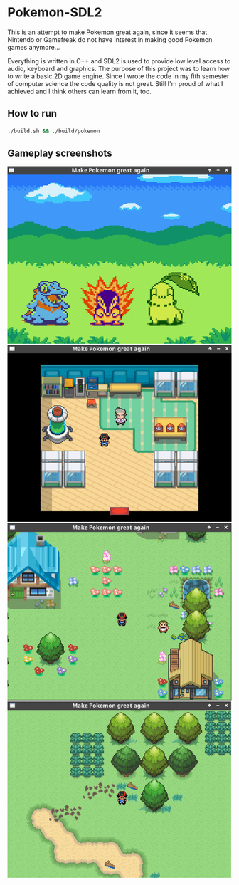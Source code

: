 # Pokemon-SDL2
<p>This is an attempt to make Pokemon great again, since it seems that Nintendo or 
Gamefreak do not have interest in making good Pokemon games anymore...</p>
<p>Everything is written in C++ and SDL2 is used to provide low level access to audio, keyboard and graphics.
The purpose of this project was to learn how to write a basic 2D game engine.
Since I wrote the code in my fith semester of computer science the code quality is not great.
Still I'm proud of what I achieved and I think others can learn from it, too.</p>

## How to run
```bash
./build.sh && ./build/pokemon
```

## Gameplay screenshots
![home](https://github.com/hebelsan/Pokemon-SDL2/blob/master/Screenshots/home.png)
![professor](https://github.com/hebelsan/Pokemon-SDL2/blob/master/Screenshots/professor.png)
![city](https://github.com/hebelsan/Pokemon-SDL2/blob/master/Screenshots/city.png)
![route](https://github.com/hebelsan/Pokemon-SDL2/blob/master/Screenshots/route.png)


 
